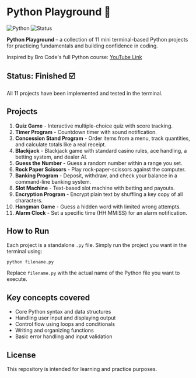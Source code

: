 # Python Playground 🐍

![Python](https://img.shields.io/badge/python-3.x-blue) ![Status](https://img.shields.io/badge/status-finished-green)

**Python Playground** – a collection of 11 mini terminal-based Python projects for practicing fundamentals and building confidence in coding.

Inspired by Bro Code's full Python course: [YouTube Link](https://www.youtube.com/watch?v=ix9cRaBkVe0)

## Status: Finished ☑️
All 11 projects have been implemented and tested in the terminal.

## Projects 

1. **Quiz Game** - Interactive multiple-choice quiz with score tracking.
2. **Timer Program** - Countdown timer with sound notification.
3. **Concession Stand Program** - Order items from a menu, track quantities, and calculate totals like a real receipt.
4. **Blackjack** - Blackjack game with standard casino rules, ace handling, a betting system, and dealer AI.
5. **Guess the Number** - Guess a random number within a range you set.
6. **Rock Paper Scissors** - Play rock-paper-scissors against the computer.
7. **Banking Program** - Deposit, withdraw, and check your balance in a command-line banking system.
8. **Slot Machine** - Text-based slot machine with betting and payouts.
9. **Encryption Program** - Encrypt plain text by shuffling a key copy of all characters.
10. **Hangman Game** - Guess a hidden word with limited wrong attempts.
11. **Alarm Clock** - Set a specific time (HH:MM:SS) for an alarm notification.

## How to Run 

Each project is a standalone `.py` file. Simply run the project you want in the terminal using:

    python filename.py

Replace `filename.py` with the actual name of the Python file you want to execute.

## Key concepts covered 

- Core Python syntax and data structures  
- Handling user input and displaying output  
- Control flow using loops and conditionals  
- Writing and organizing functions  
- Basic error handling and input validation  

## License

This repository is intended for learning and practice purposes.


